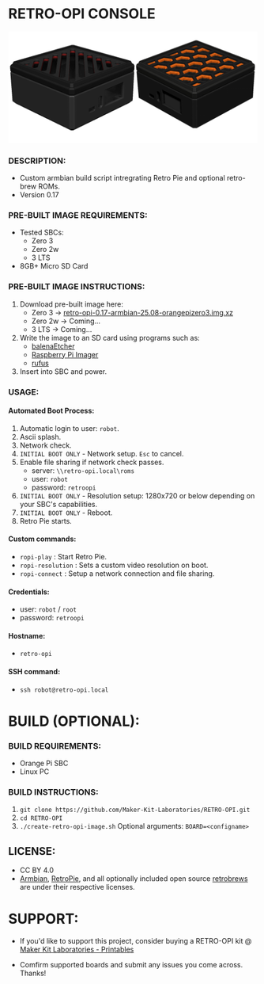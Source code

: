 # RETRO-OPI CONSOLE
![Retro Opi Image](./documentation/retro-opi-image-3.png)

### DESCRIPTION:
- Custom armbian build script intregrating Retro Pie and optional retro-brew ROMs.
- Version 0.17

### PRE-BUILT IMAGE REQUIREMENTS:
- Tested SBCs:
    - Zero 3
    - Zero 2w
    - 3 LTS
- 8GB+ Micro SD Card

### PRE-BUILT IMAGE INSTRUCTIONS:
1. Download pre-built image here:
    - Zero 3 -> [retro-opi-0.17-armbian-25.08-orangepizero3.img.xz](https://makerkitlab.xyz/data/kit/retroopi/retro-opi-0.17-armbian-25.08-orangepizero3.img.xz)
    - Zero 2w -> Coming...
    - 3 LTS -> Coming...
2. Write the image to an SD card using programs such as:
    - [balenaEtcher](https://www.balena.io/etcher/) 
    - [Raspberry Pi Imager](https://www.raspberrypi.com/software/)
    - [rufus](https://rufus.ie/)
3. Insert into SBC and power.

### USAGE:
#### Automated Boot Process:
1. Automatic login to user: `robot`.
2. Ascii splash.
3. Network check. 
4. `INITIAL BOOT ONLY` - Network setup. `Esc` to cancel.
5. Enable file sharing if network check passes.
    - server: `\\retro-opi.local\roms`
    - user: `robot`
    - password: `retroopi`
6. `INITIAL BOOT ONLY` - Resolution setup: 1280x720 or below depending on your SBC's capabilities.
7. `INITIAL BOOT ONLY` - Reboot.
8. Retro Pie starts.
#### Custom commands:
- `ropi-play` :  Start Retro Pie.
- `ropi-resolution` : Sets a custom video resolution on boot.
- `ropi-connect` : Setup a network connection and file sharing.
#### Credentials:
- user: `robot` / `root`
- password: `retroopi`
#### Hostname: 
- `retro-opi`
#### SSH command: 
- `ssh robot@retro-opi.local`

# BUILD (OPTIONAL):

### BUILD REQUIREMENTS:
- Orange Pi SBC
- Linux PC

### BUILD INSTRUCTIONS:
1.  `git clone https://github.com/Maker-Kit-Laboratories/RETRO-OPI.git`
2.  `cd RETRO-OPI`
3.  `./create-retro-opi-image.sh` Optional arguments: `BOARD=<configname>`


## LICENSE:
- CC BY 4.0
- [Armbian](https://www.armbian.com/), [RetroPie](https://retropie.org.uk/), and all optionally included open source [retrobrews](https://retrobrews.github.io/) are under their respective licenses.


# SUPPORT:
- If you'd like to support this project, consider buying a RETRO-OPI kit @ [Maker Kit Laboratories - Printables](https://www.printables.com/@MakerKitLab_2578894)

- Comfirm supported boards and submit any issues you come across. Thanks!